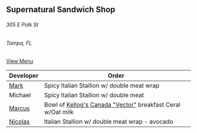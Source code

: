 ## Supernatural Sandwich Shop
###### 305 E Polk St
###### Tampa, FL


[View Menu](https://supernaturalfoodandwine.square.site)

Developer     | Order
--------------|---------------------
[Mark](http://github.com/mark-smithtb)              | Spicy Italian Stallion w/ double meat wrap
Michael                                             | Spicy Italian Stallion w/ double meat
[Marcus](https://github.com/marcustf)               | Bowl of [Kellog's Canada "Vector"](https://www.kelloggs.ca/en_CA/products/vector-meal-replacement-product.html) breakfast Ceral w/Oat milk
[Nicolas](https://github.com/nicolasmd1985)         | Italian Stallion w/ double meat wrap - avocado

